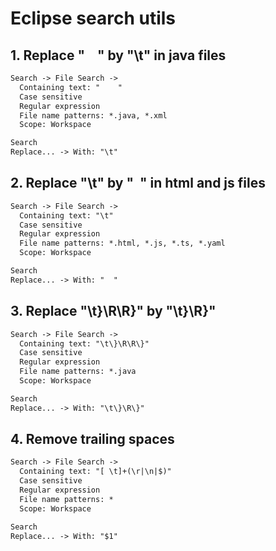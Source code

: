 # Eclipse search utils

## 1. Replace "&nbsp;&nbsp;&nbsp;&nbsp;" by "\t" in java files

```txt
Search -> File Search ->
  Containing text: "    "
  Case sensitive
  Regular expression
  File name patterns: *.java, *.xml
  Scope: Workspace

Search
Replace... -> With: "\t"
```

## 2. Replace "\t" by "&nbsp;&nbsp;" in html and js files

```txt
Search -> File Search ->
  Containing text: "\t"
  Case sensitive
  Regular expression
  File name patterns: *.html, *.js, *.ts, *.yaml
  Scope: Workspace

Search
Replace... -> With: "  "
```

## 3. Replace "\t\}\R\R\}" by "\t\}\R\}"

```txt
Search -> File Search ->
  Containing text: "\t\}\R\R\}"
  Case sensitive
  Regular expression
  File name patterns: *.java
  Scope: Workspace

Search
Replace... -> With: "\t\}\R\}"
```

## 4. Remove trailing spaces

```txt
Search -> File Search ->
  Containing text: "[ \t]+(\r|\n|$)"
  Case sensitive
  Regular expression
  File name patterns: *
  Scope: Workspace

Search
Replace... -> With: "$1"
```